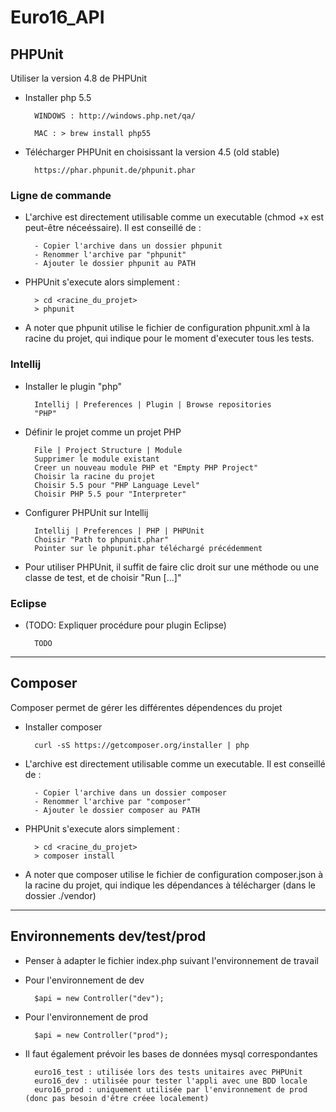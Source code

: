 # Euro16_API



## PHPUnit

Utiliser la version 4.8 de PHPUnit

- Installer php 5.5

        WINDOWS : http://windows.php.net/qa/
    
        MAC : > brew install php55
    
- Télécharger PHPUnit en choisissant la version 4.5 (old stable)

        https://phar.phpunit.de/phpunit.phar

### Ligne de commande 
    
- L'archive est directement utilisable comme un executable (chmod +x est peut-être néceéssaire). Il est conseillé de :
        
        - Copier l'archive dans un dossier phpunit
        - Renommer l'archive par "phpunit"
        - Ajouter le dossier phpunit au PATH

- PHPUnit s'execute alors simplement :

        > cd <racine_du_projet>
        > phpunit
        
- A noter que phpunit utilise le fichier de configuration phpunit.xml à la racine du projet, qui indique pour le moment d'executer tous les tests.



### Intellij
    
- Installer le plugin "php"

        Intellij | Preferences | Plugin | Browse repositories
        "PHP"

- Définir le projet comme un projet PHP

        File | Project Structure | Module
        Supprimer le module existant
        Creer un nouveau module PHP et "Empty PHP Project"
        Choisir la racine du projet
        Choisir 5.5 pour "PHP Language Level"
        Choisir PHP 5.5 pour "Interpreter"
        
- Configurer PHPUnit sur Intellij

        Intellij | Preferences | PHP | PHPUnit
        Choisir "Path to phpunit.phar"
        Pointer sur le phpunit.phar téléchargé précédemment
        
- Pour utiliser PHPUnit, il suffit de faire clic droit sur une méthode ou une classe de test, et de choisir "Run [...]"
         

### Eclipse

- (TODO: Expliquer procédure pour plugin Eclipse)

        TODO
    
***

## Composer

Composer permet de gérer les différentes dépendences du projet

- Installer composer

        curl -sS https://getcomposer.org/installer | php
        
- L'archive est directement utilisable comme un executable. Il est conseillé de :

        - Copier l'archive dans un dossier composer
        - Renommer l'archive par "composer"
        - Ajouter le dossier composer au PATH
        
- PHPUnit s'execute alors simplement :

        > cd <racine_du_projet>
        > composer install
        
- A noter que composer utilise le fichier de configuration composer.json à la racine du projet, qui indique les dépendances à télécharger (dans le dossier ./vendor)

***

## Environnements dev/test/prod

- Penser à adapter le fichier index.php suivant l'environnement de travail

- Pour l'environnement de dev

        $api = new Controller("dev");
        
- Pour l'environnement de prod

        $api = new Controller("prod");
        
- Il faut également prévoir les bases de données mysql correspondantes 

        euro16_test : utilisée lors des tests unitaires avec PHPUnit
        euro16_dev : utilisée pour tester l'appli avec une BDD locale
        euro16_prod : uniquement utilisée par l'environnement de prod (donc pas besoin d'être créee localement)